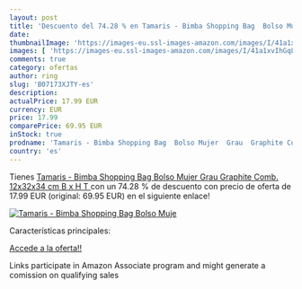 ```yaml
---
layout: post
title: 'Descuento del 74.28 % en Tamaris - Bimba Shopping Bag  Bolso Muje'
date: 
thumbnailImage: 'https://images-eu.ssl-images-amazon.com/images/I/41a1xvIhGqL._SL200_.jpg'
images: [ 'https://images-eu.ssl-images-amazon.com/images/I/41a1xvIhGqL._SL200_.jpg' ]
comments: true
category: ofertas
author: ring
slug: 'B07173XJTY-es'
description:
actualPrice: 17.99 EUR
currency: EUR
price: 17.99
comparePrice: 69.95 EUR
inStock: true
prodname: 'Tamaris - Bimba Shopping Bag  Bolso Mujer  Grau  Graphite Comb.   12x32x34 cm  B x H T '
country: 'es'
---
```


Tienes [Tamaris - Bimba Shopping Bag  Bolso Mujer  Grau  Graphite Comb.   12x32x34 cm  B x H T ](https://www.amazon.es/dp/B07173XJTY/?tag=tolees-21) con un 74.28 % de descuento con precio de oferta de 17.99 EUR (original: 69.95 EUR) en el siguiente enlace!

[![Tamaris - Bimba Shopping Bag  Bolso Muje](https://images-eu.ssl-images-amazon.com/images/I/41a1xvIhGqL._SL200_.jpg)](https://www.amazon.es/dp/B07173XJTY/?tag=tolees-21)

Características principales:


[Accede a la oferta!!](https://www.amazon.es/dp/B07173XJTY/?tag=tolees-21)

Links participate in Amazon Associate program and might generate a comission on qualifying sales


